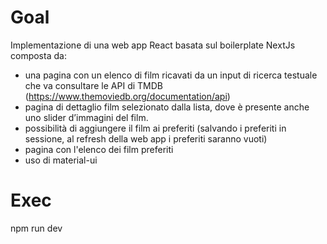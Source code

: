 # Goal
Implementazione di una web app React basata sul boilerplate NextJs composta da:
- una pagina con un elenco di film ricavati da un input di ricerca testuale che va consultare le API di TMDB (https://www.themoviedb.org/documentation/api)
- pagina di dettaglio film selezionato dalla lista, dove è presente anche uno slider d’immagini del film.
- possibilità di aggiungere il film ai preferiti (salvando i preferiti in sessione, al refresh della web app i preferiti saranno vuoti)
- pagina con l'elenco dei film preferiti
- uso di material-ui

# Exec
npm run dev
